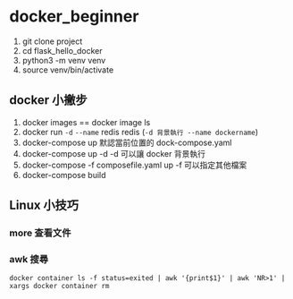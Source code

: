 # docker_beginner

1. git clone project
2. cd flask_hello_docker
3. python3 -m venv venv
4. source venv/bin/activate

## docker 小撇步

1. docker images == docker image ls
2. docker run `-d` `--name` redis redis (`-d 背景執行 --name dockername`)
3. docker-compose up 默認當前位置的 dock-compose.yaml
4. docker-compose up -d -d 可以讓 docker 背景執行
5. docker-compose -f composefile.yaml up -f 可以指定其他檔案
6. docker-compose build

## Linux 小技巧

### more 查看文件

### awk 搜尋

```
docker container ls -f status=exited | awk '{print$1}' | awk 'NR>1' | xargs docker container rm
```
